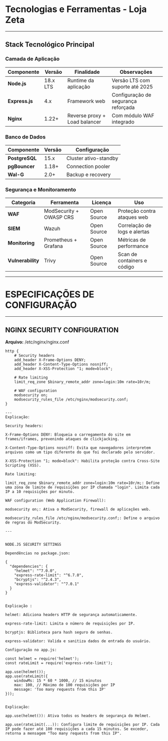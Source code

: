 # Tecnologias e Ferramentas - Loja Zeta

---

## Stack Tecnológico Principal

### Camada de Aplicação
| Componente  | Versão    | Finalidade                 | Observações                          |
|-------------|-----------|----------------------------|--------------------------------------|
| **Node.js** | 18.x LTS  | Runtime da aplicação       | Versão LTS com suporte até 2025      |
| **Express.js** | 4.x    | Framework web              | Configuração de segurança reforçada  |
| **Nginx**   | 1.22+     | Reverse proxy + Load balancer | Com módulo WAF integrado          |

### Banco de Dados
| Componente   | Versão | Configuração          |
|--------------|--------|----------------------|
| **PostgreSQL** | 15.x | Cluster ativo-standby |
| **pgBouncer**  | 1.18+| Connection pooler     |
| **Wal-G**      | 2.0+ | Backup e recovery     |

### Segurança e Monitoramento
| Categoria        | Ferramenta                  | Licença      | Uso                           |
|------------------|-----------------------------|--------------|-------------------------------|
| **WAF**          | ModSecurity + OWASP CRS     | Open Source  | Proteção contra ataques web   |
| **SIEM**         | Wazuh                       | Open Source  | Correlação de logs e alertas  |
| **Monitoring**   | Prometheus + Grafana        | Open Source  | Métricas de performance       |
| **Vulnerability**| Trivy                       | Open Source  | Scan de containers e código   |

---

# ESPECIFICAÇÕES DE CONFIGURAÇÃO

---

## NGINX SECURITY CONFIGURATION

**Arquivo:** /etc/nginx/nginx.conf

```nginx
http {
    # Security headers
    add_header X-Frame-Options DENY;
    add_header X-Content-Type-Options nosniff;
    add_header X-XSS-Protection "1; mode=block";
    
    # Rate limiting
    limit_req_zone $binary_remote_addr zone=login:10m rate=10r/m;
    
    # WAF configuration
    modsecurity on;
    modsecurity_rules_file /etc/nginx/modsecurity.conf;
}

---
Explicação:

Security headers:

X-Frame-Options DENY: Bloqueia o carregamento do site em frames/iframes, prevenindo ataques de clickjacking.

X-Content-Type-Options nosniff: Evita que navegadores interpretem arquivos como um tipo diferente do que foi declarado pelo servidor.

X-XSS-Protection "1; mode=block": Habilita proteção contra Cross-Site Scripting (XSS).

Rate limiting:

limit_req_zone $binary_remote_addr zone=login:10m rate=10r/m;: Define uma zona de limite de requisições por IP chamada "login". Limita cada IP a 10 requisições por minuto.

WAF configuration (Web Application Firewall):

modsecurity on;: Ativa o ModSecurity, firewall de aplicações web.

modsecurity_rules_file /etc/nginx/modsecurity.conf;: Define o arquivo de regras do ModSecurity.

---


NODE.JS SECURITY SETTINGS

Dependências no package.json:

{
  "dependencies": {
    "helmet": "^7.0.0",
    "express-rate-limit": "^6.7.0",
    "bcryptjs": "^2.4.3",
    "express-validator": "^7.0.1"
  }
}


Explicação :

helmet: Adiciona headers HTTP de segurança automaticamente.

express-rate-limit: Limita o número de requisições por IP.

bcryptjs: Biblioteca para hash seguro de senhas.

express-validator: Valida e sanitiza dados de entrada do usuário.

Configuração no app.js:

const helmet = require('helmet');
const rateLimit = require('express-rate-limit');

app.use(helmet());
app.use(rateLimit({
    windowMs: 15 * 60 * 1000, // 15 minutos
    max: 100, // Máximo de 100 requisições por IP
    message: 'Too many requests from this IP'
}));


Explicação:

app.use(helmet()): Ativa todos os headers de segurança do Helmet.

app.use(rateLimit(...)): Configura limite de requisições por IP. Cada IP pode fazer até 100 requisições a cada 15 minutos. Se exceder, retorna a mensagem "Too many requests from this IP".